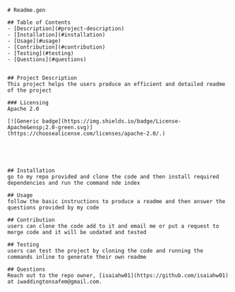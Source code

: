 
    # Readme.gen
  
    ## Table of Contents
    - [Description](#project-description)
    - [Installation](#installation)
    - [Usage](#usage)
    - [Contribution](#contribution)
    - [Testing](#testing)
    - [Questions](#questions)
  
  
    ## Project Description
    This project helps the users produce an efficient and detailed readme of the project
    
    ### Licensing 
    Apache 2.0
    
    [![Generic badge](https://img.shields.io/badge/License-Apache&ensp;2.0-green.svg)](https://choosealicense.com/licenses/apache-2.0/.)
    
     
    
    
  
    ## Installation 
    go to my repo provided and clone the code and then install required dependencies and run the command nde index
  
    ## Usage 
    follow the basic instructions to produce a readme and then answer the questions provided by my code
  
    ## Contribution
    users can clone the code add to it and email me or put a request to merge code and it will be uodated and tested
  
    ## Testing
    users can test the project by cloning the code and running the commands inline to generate their own readme
  
    ## Questions
    Reach out to the repo owner, [isaiahw01](https://github.com/isaiahw01) at iwaddingtonsafem@gmail.com.
    